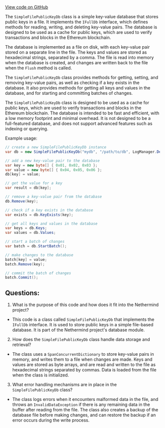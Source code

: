[View code on GitHub](https://github.com/NethermindEth/nethermind/src/Nethermind/Nethermind.Db/SimpleFilePublicKeyDb.cs)

The `SimpleFilePublicKeyDb` class is a simple key-value database that stores public keys in a file. It implements the `IFullDb` interface, which defines methods for reading, writing, and deleting key-value pairs. The database is designed to be used as a cache for public keys, which are used to verify transactions and blocks in the Ethereum blockchain.

The database is implemented as a file on disk, with each key-value pair stored on a separate line in the file. The keys and values are stored as hexadecimal strings, separated by a comma. The file is read into memory when the database is created, and changes are written back to the file when the `Flush` method is called.

The `SimpleFilePublicKeyDb` class provides methods for getting, setting, and removing key-value pairs, as well as checking if a key exists in the database. It also provides methods for getting all keys and values in the database, and for starting and committing batches of changes.

The `SimpleFilePublicKeyDb` class is designed to be used as a cache for public keys, which are used to verify transactions and blocks in the Ethereum blockchain. The database is intended to be fast and efficient, with a low memory footprint and minimal overhead. It is not designed to be a full-featured database, and does not support advanced features such as indexing or querying.

Example usage:

```csharp
// create a new SimpleFilePublicKeyDb instance
var db = new SimpleFilePublicKeyDb("mydb", "/path/to/db", LogManager.Default);

// add a new key-value pair to the database
var key = new byte[] { 0x01, 0x02, 0x03 };
var value = new byte[] { 0x04, 0x05, 0x06 };
db[key] = value;

// get the value for a key
var result = db[key];

// remove a key-value pair from the database
db.Remove(key);

// check if a key exists in the database
var exists = db.KeyExists(key);

// get all keys and values in the database
var keys = db.Keys;
var values = db.Values;

// start a batch of changes
var batch = db.StartBatch();

// make changes to the database
batch[key] = value;
batch.Remove(key);

// commit the batch of changes
batch.Commit();
```
## Questions: 
 1. What is the purpose of this code and how does it fit into the Nethermind project?
- This code is a class called `SimpleFilePublicKeyDb` that implements the `IFullDb` interface. It is used to store public keys in a simple file-based database. It is part of the Nethermind project's database module.

2. How does the `SimpleFilePublicKeyDb` class handle data storage and retrieval?
- The class uses a `SpanConcurrentDictionary` to store key-value pairs in memory, and writes them to a file when changes are made. Keys and values are stored as byte arrays, and are read and written to the file as hexadecimal strings separated by commas. Data is loaded from the file when the class is initialized.

3. What error handling mechanisms are in place in the `SimpleFilePublicKeyDb` class?
- The class logs errors when it encounters malformed data in the file, and throws an `InvalidDataException` if there is any remaining data in the buffer after reading from the file. The class also creates a backup of the database file before making changes, and can restore the backup if an error occurs during the write process.